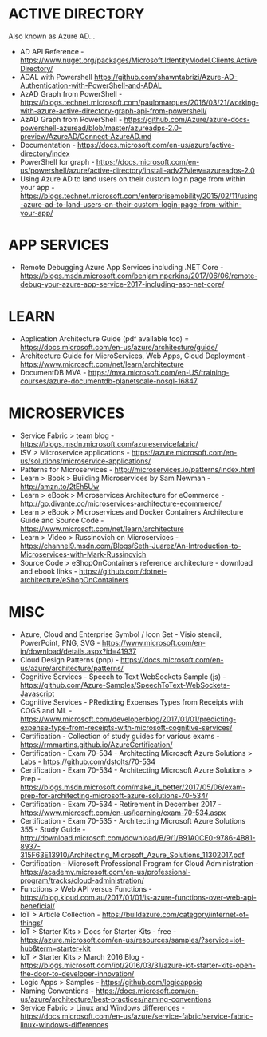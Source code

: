 # ACTIVE DIRECTORY
Also known as Azure AD...
* AD API Reference - https://www.nuget.org/packages/Microsoft.IdentityModel.Clients.ActiveDirectory/
* ADAL with Powershell https://github.com/shawntabrizi/Azure-AD-Authentication-with-PowerShell-and-ADAL
* AzAD Graph from PowerShell - https://blogs.technet.microsoft.com/paulomarques/2016/03/21/working-with-azure-active-directory-graph-api-from-powershell/
* AzAD Graph from PowerShell - https://github.com/Azure/azure-docs-powershell-azuread/blob/master/azureadps-2.0-preview/AzureAD/Connect-AzureAD.md
* Documentation - https://docs.microsoft.com/en-us/azure/active-directory/index
* PowerShell for graph - https://docs.microsoft.com/en-us/powershell/azure/active-directory/install-adv2?view=azureadps-2.0
* Using Azure AD to land users on their custom login page from within your app - https://blogs.technet.microsoft.com/enterprisemobility/2015/02/11/using-azure-ad-to-land-users-on-their-custom-login-page-from-within-your-app/

# APP SERVICES
* Remote Debugging Azure App Services including .NET Core - https://blogs.msdn.microsoft.com/benjaminperkins/2017/06/06/remote-debug-your-azure-app-service-2017-including-asp-net-core/

# LEARN
* Application Architecture Guide (pdf available too) = https://docs.microsoft.com/en-us/azure/architecture/guide/
* Architecture Guide for MicroServices, Web Apps, Cloud Deployment - https://www.microsoft.com/net/learn/architecture
* DocumentDB MVA - https://mva.microsoft.com/en-US/training-courses/azure-documentdb-planetscale-nosql-16847

# MICROSERVICES
* Service Fabric > team blog - https://blogs.msdn.microsoft.com/azureservicefabric/
* ISV > Microservice applications - https://azure.microsoft.com/en-us/solutions/microservice-applications/
* Patterns for Microservices - http://microservices.io/patterns/index.html
* Learn > Book > Building Microservices by Sam Newman - http://amzn.to/2tEh5Uw
* Learn > eBook > Microservices Architecture for eCommerce - http://go.divante.co/microservices-architecture-ecommerce/
* Learn > eBook > Microservices and Docker Containers Architecture Guide and Source Code - https://www.microsoft.com/net/learn/architecture
* Learn > Video > Russinovich on Microservices - https://channel9.msdn.com/Blogs/Seth-Juarez/An-Introduction-to-Microservices-with-Mark-Russinovich
* Source Code > eShopOnContainers reference architecture - download and ebook links - https://github.com/dotnet-architecture/eShopOnContainers

# MISC

* Azure, Cloud and Enterprise Symbol / Icon Set - Visio stencil, PowerPoint, PNG, SVG - https://www.microsoft.com/en-in/download/details.aspx?id=41937
* Cloud Design Patterns (pnp) - https://docs.microsoft.com/en-us/azure/architecture/patterns/
* Cognitive Services - Speech to Text WebSockets Sample (js) - https://github.com/Azure-Samples/SpeechToText-WebSockets-Javascript
* Cognitive Services - PRedicting Expenses Types from Receipts with COGS and ML - https://www.microsoft.com/developerblog/2017/01/01/predicting-expense-type-from-receipts-with-microsoft-cognitive-services/
* Certification - Collection of study guides for various exams - https://rmmartins.github.io/AzureCertification/
* Certification - Exam 70-534 - Architecting Microsoft Azure Solutions > Labs - https://github.com/dstolts/70-534
* Certification - Exam 70-534 - Architecting Microsoft Azure Solutions > Prep - https://blogs.msdn.microsoft.com/make_it_better/2017/05/06/exam-prep-for-architecting-microsoft-azure-solutions-70-534/
* Certification - Exam 70-534 - Retirement in December 2017 - https://www.microsoft.com/en-us/learning/exam-70-534.aspx
* Certification - Exam 70-535 - Architecting Microsoft Azure Solutions 355 - Study Guide - http://download.microsoft.com/download/B/9/1/B91A0CE0-9786-4B81-8937-315F63E13910/Architecting_Microsoft_Azure_Solutions_11302017.pdf
* Certification - Microsoft Professional Program for Cloud Administration - https://academy.microsoft.com/en-us/professional-program/tracks/cloud-administration/ 
* Functions > Web API versus Functions - https://blog.kloud.com.au/2017/01/01/is-azure-functions-over-web-api-beneficial/
* IoT > Article Collection - https://buildazure.com/category/internet-of-things/
* IoT > Starter Kits > Docs for Starter Kits - free - https://azure.microsoft.com/en-us/resources/samples/?service=iot-hub&term=starter+kit
* IoT > Starter Kits > March 2016 Blog - https://blogs.microsoft.com/iot/2016/03/31/azure-iot-starter-kits-open-the-door-to-developer-innovation/
* Logic Apps > Samples - https://github.com/logicappsio
* Naming Conventions - https://docs.microsoft.com/en-us/azure/architecture/best-practices/naming-conventions
* Service Fabric > Linux and Windows differences - https://docs.microsoft.com/en-us/azure/service-fabric/service-fabric-linux-windows-differences


